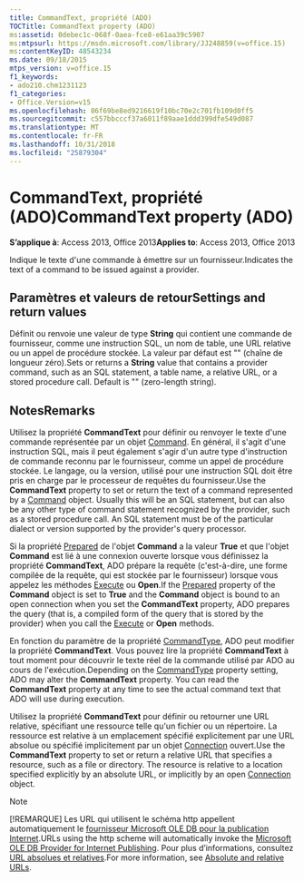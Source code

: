 ```yaml
---
title: CommandText, propriété (ADO)
TOCTitle: CommandText property (ADO)
ms:assetid: 0debec1c-068f-0aea-fce8-e61aa39c5907
ms:mtpsurl: https://msdn.microsoft.com/library/JJ248859(v=office.15)
ms:contentKeyID: 48543234
ms.date: 09/18/2015
mtps_version: v=office.15
f1_keywords:
- ado210.chm1231123
f1_categories:
- Office.Version=v15
ms.openlocfilehash: 86f69be8ed9216619f10bc70e2c701fb109d0ff5
ms.sourcegitcommit: c557bbcccf37a6011f89aae1ddd399dfe549d087
ms.translationtype: MT
ms.contentlocale: fr-FR
ms.lasthandoff: 10/31/2018
ms.locfileid: "25879304"
---
```

# <a name="commandtext-property-ado"></a><span data-ttu-id="84ae9-102">CommandText, propriété (ADO)</span><span class="sxs-lookup"><span data-stu-id="84ae9-102">CommandText property (ADO)</span></span>


<span data-ttu-id="84ae9-103">**S’applique à**: Access 2013, Office 2013</span><span class="sxs-lookup"><span data-stu-id="84ae9-103">**Applies to**: Access 2013, Office 2013</span></span>

<span data-ttu-id="84ae9-104">Indique le texte d'une commande à émettre sur un fournisseur.</span><span class="sxs-lookup"><span data-stu-id="84ae9-104">Indicates the text of a command to be issued against a provider.</span></span>

## <a name="settings-and-return-values"></a><span data-ttu-id="84ae9-105">Paramètres et valeurs de retour</span><span class="sxs-lookup"><span data-stu-id="84ae9-105">Settings and return values</span></span>

<span data-ttu-id="84ae9-p101">Définit ou renvoie une valeur de type **String** qui contient une commande de fournisseur, comme une instruction SQL, un nom de table, une URL relative ou un appel de procédure stockée. La valeur par défaut est "" (chaîne de longueur zéro).</span><span class="sxs-lookup"><span data-stu-id="84ae9-p101">Sets or returns a **String** value that contains a provider command, such as an SQL statement, a table name, a relative URL, or a stored procedure call. Default is "" (zero-length string).</span></span>

## <a name="remarks"></a><span data-ttu-id="84ae9-108">Notes</span><span class="sxs-lookup"><span data-stu-id="84ae9-108">Remarks</span></span>

<span data-ttu-id="84ae9-p102">Utilisez la propriété **CommandText** pour définir ou renvoyer le texte d'une commande représentée par un objet [Command](command-object-ado.md). En général, il s'agit d'une instruction SQL, mais il peut également s'agir d'un autre type d'instruction de commande reconnu par le fournisseur, comme un appel de procédure stockée. Le langage, ou la version, utilisé pour une instruction SQL doit être pris en charge par le processeur de requêtes du fournisseur.</span><span class="sxs-lookup"><span data-stu-id="84ae9-p102">Use the **CommandText** property to set or return the text of a command represented by a [Command](command-object-ado.md) object. Usually this will be an SQL statement, but can also be any other type of command statement recognized by the provider, such as a stored procedure call. An SQL statement must be of the particular dialect or version supported by the provider's query processor.</span></span>

<span data-ttu-id="84ae9-112">Si la propriété [Prepared](prepared-property-ado.md) de l'objet **Command** a la valeur **True** et que l'objet **Command** est lié à une connexion ouverte lorsque vous définissez la propriété **CommandText**, ADO prépare la requête (c'est-à-dire, une forme compilée de la requête, qui est stockée par le fournisseur) lorsque vous appelez les méthodes [Execute](https://docs.microsoft.com/office/vba/access/concepts/miscellaneous/execute-method-ado-command) ou **Open**.</span><span class="sxs-lookup"><span data-stu-id="84ae9-112">If the [Prepared](prepared-property-ado.md) property of the **Command** object is set to **True** and the **Command** object is bound to an open connection when you set the **CommandText** property, ADO prepares the query (that is, a compiled form of the query that is stored by the provider) when you call the [Execute](https://docs.microsoft.com/office/vba/access/concepts/miscellaneous/execute-method-ado-command) or **Open** methods.</span></span>

<span data-ttu-id="84ae9-p103">En fonction du paramètre de la propriété [CommandType](commandtype-property-ado.md), ADO peut modifier la propriété **CommandText**. Vous pouvez lire la propriété **CommandText** à tout moment pour découvrir le texte réel de la commande utilisé par ADO au cours de l'exécution.</span><span class="sxs-lookup"><span data-stu-id="84ae9-p103">Depending on the [CommandType](commandtype-property-ado.md) property setting, ADO may alter the **CommandText** property. You can read the **CommandText** property at any time to see the actual command text that ADO will use during execution.</span></span>

<span data-ttu-id="84ae9-p104">Utilisez la propriété **CommandText** pour définir ou retourner une URL relative, spécifiant une ressource telle qu'un fichier ou un répertoire. La ressource est relative à un emplacement spécifié explicitement par une URL absolue ou spécifié implicitement par un objet [Connection](connection-object-ado.md) ouvert.</span><span class="sxs-lookup"><span data-stu-id="84ae9-p104">Use the **CommandText** property to set or return a relative URL that specifies a resource, such as a file or directory. The resource is relative to a location specified explicitly by an absolute URL, or implicitly by an open [Connection](connection-object-ado.md) object.</span></span>


> [!NOTE]
> <span data-ttu-id="84ae9-117">[!REMARQUE] Les URL qui utilisent le schéma http appellent automatiquement le [fournisseur Microsoft OLE DB pour la publication Internet](microsoft-ole-db-provider-for-internet-publishing.md).</span><span class="sxs-lookup"><span data-stu-id="84ae9-117">URLs using the http scheme will automatically invoke the [Microsoft OLE DB Provider for Internet Publishing](microsoft-ole-db-provider-for-internet-publishing.md).</span></span> <span data-ttu-id="84ae9-118">Pour plus d’informations, consultez [URL absolues et relatives](absolute-and-relative-urls.md).</span><span class="sxs-lookup"><span data-stu-id="84ae9-118">For more information, see [Absolute and relative URLs](absolute-and-relative-urls.md).</span></span>


